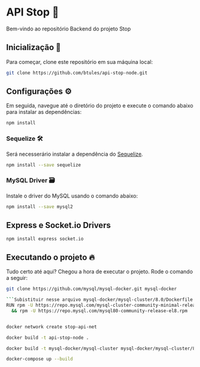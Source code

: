 # API Stop 🚦

Bem-vindo ao repositório Backend do projeto Stop

## Inicialização 🚀

Para começar, clone este repositório em sua máquina local:

```bash
git clone https://github.com/btules/api-stop-node.git
```

## Configurações ⚙️

Em seguida, navegue até o diretório do projeto e execute o comando abaixo para instalar as dependências:

```bash
npm install
```

### Sequelize 🛠️
Será necesserário instalar a dependência do [Sequelize](https://sequelize.org/docs/v6/).

```bash
npm install --save sequelize
```

### MySQL Driver 🗃️
Instale o driver do MySQL usando o comando abaixo:
```bash
npm install --save mysql2
```

## Express e Socket.io Drivers
```bach
npm install express socket.io
```

## Executando o projeto 🔥
Tudo certo até aqui? Chegou a hora de executar o projeto. Rode o comando a seguir:

```bash
git clone https://github.com/mysql/mysql-docker.git mysql-docker

```Subistituir nesse arquivo mysql-docker/mysql-cluster/8.0/Dockerfile
RUN rpm -U https://repo.mysql.com/mysql-cluster-community-minimal-release-el8.rpm \
  && rpm -U https://repo.mysql.com/mysql80-community-release-el8.rpm


docker network create stop-api-net

docker build -t api-stop-node .

docker build -t mysql-docker/mysql-cluster mysql-docker/mysql-cluster/8.0

docker-compose up --build
```
